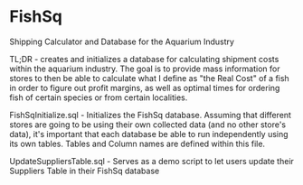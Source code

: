 # FishSq
Shipping Calculator and Database for the Aquarium Industry

TL;DR - creates and initializes a database for calculating shipment costs within the aquarium industry. The goal is to provide mass information for stores to then be able to calculate what I define as "the Real Cost" of a fish in order to figure out profit margins, as well as optimal times for ordering fish of certain species or from certain localities.


FishSqInitialize.sql - Initializes the FishSq database. Assuming that different stores are going to be using their own collected data (and no other store's data), it's important that each database be able to run independently using its own tables. Tables and Column names are defined within this file.


UpdateSuppliersTable.sql - Serves as a demo script to let users update their Suppliers Table in their FishSq database
